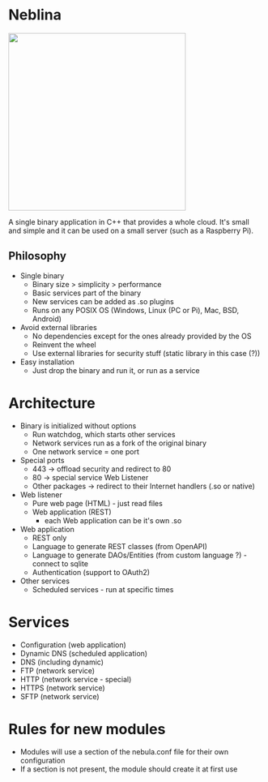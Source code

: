# Neblina

<img src="https://upload.wikimedia.org/wikipedia/commons/3/35/Pico_da_Neblina_%28FAB%29.jpg" width="350">

A single binary application in C++ that provides a whole cloud. It's small and simple and it can be used on a small server (such as a Raspberry Pi).

## Philosophy

- Single binary
  - Binary size > simplicity > performance
  - Basic services part of the binary
  - New services can be added as .so plugins
  - Runs on any POSIX OS (Windows, Linux (PC or Pi), Mac, BSD, Android)
- Avoid external libraries
  - No dependencies except for the ones already provided by the OS
  - Reinvent the wheel
  - Use external libraries for security stuff (static library in this case (?))
- Easy installation
  - Just drop the binary and run it, or run as a service
 
# Architecture

- Binary is initialized without options
  - Run watchdog, which starts other services
  - Network services run as a fork of the original binary
  - One network service = one port
- Special ports
  - 443 -> offload security and redirect to 80
  - 80 -> special service Web Listener
  - Other packages -> redirect to their Internet handlers (.so or native)
- Web listener
  - Pure web page (HTML) - just read files
  - Web application (REST)
    - each Web application can be it's own .so
- Web application
  - REST only
  - Language to generate REST classes (from OpenAPI)
  - Language to generate DAOs/Entities (from custom language ?) - connect to sqlite
  - Authentication (support to OAuth2)
- Other services
  - Scheduled services - run at specific times

# Services

- Configuration (web application)
- Dynamic DNS (scheduled application)
- DNS (including dynamic)
- FTP (network service)
- HTTP (network service - special)
- HTTPS (network service)
- SFTP (network service)

# Rules for new modules

- Modules will use a section of the nebula.conf file for their own configuration
- If a section is not present, the module should create it at first use